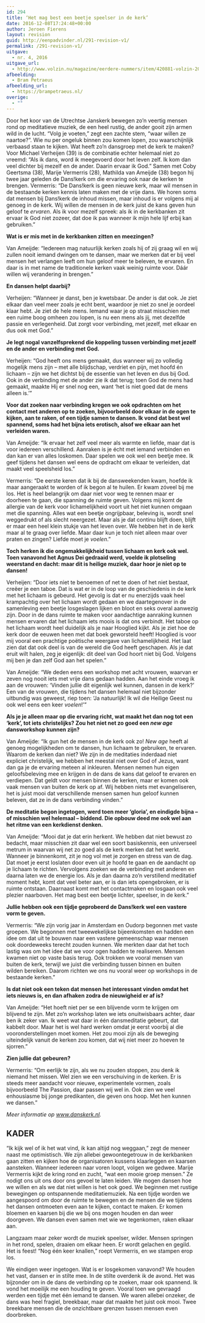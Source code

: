 ```yaml
---
id: 294
title: ‘Het mag best een beetje speelser in de kerk’
date: 2016-12-08T17:24:48+00:00
author: Jeroen Fierens
layout: revision
guid: http://eenpadvinder.nl/291-revision-v1/
permalink: /291-revision-v1/
uitgave:
  - nr. 4, 2016
uitgave_url:
  - http://www.volzin.nu/magazine/eerdere-nummers/item/420881-volzin-2016-nummer-04
afbeelding:
  - Bram Petraeus
afbeelding_url:
  - https://brampetraeus.nl/
overige:
  - ""
---
```

Door het koor van de Utrechtse Janskerk bewegen zo’n veertig mensen rond op meditatieve muziek, de een heel rustig, de ander gooit zijn armen wild in de lucht. “Volg je voeten,” zegt een zachte stem, “waar willen ze naartoe?”. Wie nu per ongeluk binnen zou komen lopen, zou waarschijnlijk verbaasd staan te kijken. Wat heeft zo’n dansgroep met de kerk te maken? Voor Michael Verheijen (39) is de combinatie echter helemaal niet zo vreemd: “Als ik dans, word ik meegevoerd door het leven zelf. Ik kom dan veel dichter bij mezelf en de ander. Daarin ervaar ik God.” Samen met Coby Geertsma (38), Marije Vermerris (28), Mathilda van Ameijde (38) begon hij twee jaar geleden de Dans!kerk om die ervaring ook naar de kerken te brengen. Vermerris: “De Dans!kerk is geen nieuwe kerk, maar wil mensen in de bestaande kerken kennis laten maken met de vrije dans. We horen soms dat mensen bij Dans!kerk de inhoud missen, maar inhoud is er volgens mij al genoeg in de kerk. Wij willen de mensen in de kerk juist de kans geven hun geloof te *ervaren*. Als ik voor mezelf spreek: als ik in de kerkbanken zit ervaar ik God niet zozeer, dat doe ik pas wanneer ik mijn hele lijf erbij kan gebruiken.”

**Wat is er mis met in de kerkbanken zitten en meezingen?**

Van Ameijde: “Iedereen mag natuurlijk kerken zoals hij of zij graag wil en wij zullen nooit iemand dwingen om te dansen, maar we merken dat er bij veel mensen het verlangen leeft om hun geloof meer te beleven, te ervaren. En daar is in met name de traditionele kerken vaak weinig ruimte voor. Dáár willen wij verandering in brengen.”

**En dansen helpt daarbij?**

Verheijen: “Wanneer je danst, ben je kwetsbaar. De ander is dat ook. Je ziet elkaar dan veel meer zoals je echt bent, waardoor je niet zo snel je oordeel klaar hebt. Je ziet de hele mens. Iemand waar je op straat misschien met een ruime boog omheen zou lopen, is nu een mens als jij, met dezelfde passie en verlegenheid. Dat zorgt voor verbinding, met jezelf, met elkaar en dus ook met God.”

**Je legt nogal vanzelfsprekend die koppeling tussen verbinding met jezelf en de ander en verbinding met God.**

Verheijen: “God heeft ons mens gemaakt, dus wanneer wij zo volledig mogelijk mens zijn – met alle blijdschap, verdriet en pijn, met hoofd én lichaam – zijn we het dichtst bij de essentie van het leven en dus bij God. Ook in de verbinding met de ander zie ik dat terug; toen God de mens had gemaakt, maakte Hij er snel nog een, want ‘het is niet goed dat de mens alleen is.’”

**Voor dat zoeken naar verbinding kregen we ook opdrachten om het contact met anderen op te zoeken, bijvoorbeeld door elkaar in de ogen te kijken, aan te raken, of een tijdje samen te dansen. Ik vond dat best wel spannend, soms had het bijna iets erotisch, alsof we elkaar aan het verleiden waren.**

Van Ameijde: “Ik ervaar het zelf veel meer als warmte en liefde, maar dat is voor iedereen verschillend. Aanraken is je écht met iemand verbinden en dan kan er van alles loskomen. Daar spelen we ook wel een beetje mee. Ik geef tijdens het dansen wel eens de opdracht om elkaar te verleiden, dat maakt veel speelsheid los.”

Vermerris: “De eerste keren dat ik bij de dansweekenden kwam, hoefde ik maar aangeraakt te worden of ik begon al te huilen. Er kwam zóveel bij me los. Het is heel belangrijk om daar niet voor weg te rennen maar er doorheen te gaan, die spanning de ruimte geven. Volgens mij komt de allergie van de kerk voor lichamelijkheid voort uit het niet kunnen omgaan met die spanning. Alles wat een beetje ongrijpbaar, beleving is, wordt snel weggedrukt of als slecht neergezet. Maar als je dat continu blijft doen, blijft er maar een heel klein stukje van het leven over. We hebben het in de kerk maar al te graag over liefde. Maar daar kun je toch niet alleen maar over praten en zingen? Liefde moet je *voelen*.”

**Toch herken ik die ongemakkelijkheid tussen lichaam en kerk ook wel. Toen vanavond het Agnus Dei gedraaid werd, voelde ik plotseling weerstand en dacht: maar dit is heilige muziek, daar hoor je niet op te dansen!**

Verheijen: “Door iets niet te benoemen of net te doen of het niet bestaat, creëer je een taboe. Dat is wat er in de loop van de geschiedenis in de kerk met het lichaam is gebeurd. Het gevolg is dat er nu enerzijds vaak heel krampachtig over het lichaam wordt gedaan en we daartegenover in de samenleving een beetje losgeslagen lijken en bloot en seks overal aanwezig zijn. Door in de dans ruimte te maken voor aandachtige aanraking kunnen mensen ervaren dat het lichaam iets moois is dat ons verbindt. Het taboe op het lichaam wordt heel duidelijk als je naar Hooglied kijkt. Als je ziet hoe de kerk door de eeuwen heen met dat boek geworsteld heeft! Hooglied is voor mij vooral een prachtige poëtische weergave van lichamelijkheid. Het laat zien dat dat ook deel is van de wereld die God heeft geschapen. Als je dat eruit wilt halen, zeg je eigenlijk: dit deel van God hoort niet bij God. Volgens mij ben je dan zelf God aan het spelen.” 

Van Ameijde: “We deden eens een workshop met acht vrouwen, waarvan er zeven nog nooit iets met vrije dans gedaan hadden. Aan het einde vroeg ik aan de vrouwen: ‘Vinden jullie dit eigenlijk wel kunnen, dansen in de kerk?’ Een van de vrouwen, die tijdens het dansen helemaal niet bijzonder uitbundig was geweest, riep toen: ‘Ja natuurlijk! Ik wil die Heilige Geest nu ook wel eens een keer *voelen*!’”

**Als je je alleen maar op die ervaring richt, wat maakt het dan nog tot een ‘kerk’, tot iets christelijks? Zou het niet net zo goed een *new age* dansworkshop kunnen zijn?**

Van Ameijde: “Ik gun het de mensen in de kerk ook zo! *New age* heeft al genoeg mogelijkheden om te dansen, hun lichaam te gebruiken, te ervaren. Waarom de kerken dan niet? We zijn in de meditaties inderdaad niet expliciet christelijk, we hebben het meestal niet over God of Jezus, want dan ga je de ervaring meteen al inkleuren. Mensen nemen hun eigen geloofsbeleving mee en krijgen in de dans de kans dat geloof te ervaren en verdiepen. Dat geldt voor mensen binnen de kerken, maar er komen ook vaak mensen van buiten de kerk op af. Wij hebben niets met evangeliseren, het is juist mooi dat verschillende mensen samen hun geloof kunnen beleven, dat ze in de dans verbinding vinden.”

**De meditatie begon ingetogen, werd toen meer ‘gloria’, en eindigde bijna – of misschien wel helemaal – biddend. Die opbouw deed me ook wel aan het ritme van een kerkdienst denken.**

Van Ameijde: “Mooi dat je dat erin herkent. We hebben dat niet bewust zo bedacht, maar misschien zit daar wel een soort basiskennis, een universeel metrum in waarvan wij net zo goed als de kerk merken dat het werkt. Wanneer je binnenkomt, zit je nog vol met je zorgen en stress van de dag. Dat moet je eerst loslaten door even uit je hoofd te gaan en de aandacht op je lichaam te richten. Vervolgens zoeken we de verbinding met anderen en daarna laten we de energie los. Als je dan daarna zo’n verstillend meditatief moment hebt, komt dat veel beter aan, er is dan iets opengebroken, er is ruimte ontstaan. Daarnaast komt met het contactmaken en losgaan ook veel plezier naarboven. Het mag best een beetje lichter, speelser, in de kerk.”

**Jullie hebben ook een tijdje geprobeerd de Dans!kerk wel een vastere vorm te geven.**

Vermerris: “We zijn vorig jaar in Amsterdam en Oudorp begonnen met vaste groepen. We begonnen met tweewekelijkse bijeenkomsten en hadden een idee om dat uit te bouwen naar een vastere gemeenschap waar mensen ook doordeweeks terecht zouden kunnen. We merkten daar dat het toch lastig was om het idee dat we voor ogen hadden te realiseren. Mensen kwamen niet op vaste basis terug. Ook trokken we vooral mensen van buiten de kerk, terwijl we juist die verbinding tussen binnen en buiten wilden bereiken. Daarom richten we ons nu vooral weer op workshops in de bestaande kerken.”

**Is dat niet ook een teken dat mensen het interessant vinden omdat het iets nieuws is, en dan afhaken zodra de nieuwigheid er af is?**

Van Ameijde: “Het hoeft niet per se een blijvende vorm te krijgen om blijvend te zijn. Met zo’n workshop laten we iets onuitwisbaars achter, daar ben ik zeker van. Ik weet wat daar in één dansmeditatie gebeurt, dat kabbelt door. Maar het is wel hard werken omdat je eerst voorbij al die vooronderstellingen moet komen. Het zou mooi zijn als de beweging uiteindelijk vanuit de kerken zou komen, dat wij niet meer zo hoeven te sjorren.”

**Zien jullie dat gebeuren?**

Vermerris: “Om eerlijk te zijn, als we nu zouden stoppen, zou denk ik niemand het missen. Wel zien we een verschuiving in de kerken. Er is steeds meer aandacht voor nieuwe, experimentele vormen, zoals bijvoorbeeld The Passion, daar passen wij wel in. Ook zien we veel enhousiasme bij jonge predikanten, die geven ons hoop. Met hen kunnen we dansen.”

*Meer informatie op www.danskerk.nl.*

## KADER

“Ik kijk wel of ik het wat vind, ik kan altijd nog weggaan,” zegt de meneer naast me optimistisch. We zijn allebei gewoontegetrouw in de kerkbanken gaan zitten en kijken hoe de organisatoren kussens klaarleggen en kaarsen aansteken. Wanneer iedereen naar voren loopt, volgen we gedwee.
Marije Vermerris kijkt de kring rond en zucht, “wat een mooie groep mensen.” Ze nodigt ons uit ons door ons gevoel te laten leiden. We mogen dansen hoe we willen en als we dat niet willen is het ook goed. We beginnen met rustige bewegingen op ontspannende meditatiemuziek. Na een tijdje worden we aangespoord om door de ruimte te bewegen en de mensen die we tijdens het dansen ontmoeten even aan te kijken, contact te maken. Er komen bloemen en kaarsen bij die we bij ons mogen houden en dan weer doorgeven. We dansen even samen met wie we tegenkomen, raken elkaar aan.

Langzaam maar zeker wordt de muziek speelser, wilder. Mensen springen in het rond, spelen, draaien om elkaar heen. Er wordt gelachen en gegild. Het is feest! “Nog één keer knallen,” roept Vermerris, en we stampen erop los. 

We eindigen weer ingetogen. Wat is er losgekomen vanavond? We houden het vast, dansen er in stilte mee. In de stilte overdenk ik de avond. Het was bijzonder om in de dans de verbinding op te zoeken, maar ook spannend. Ik vond het moeilijk me een houding te geven. Vooral toen we gevraagd werden een tijdje met één iemand te dansen. We waren allebei onzeker, de dans was heel fragiel, breekbaar, maar dat maakte het juist ook mooi. Twee breekbare mensen die de onzichtbare grenzen tussen mensen even doorbreken.